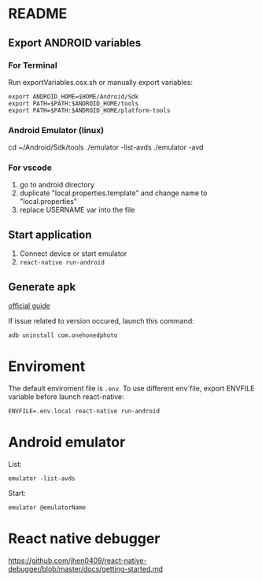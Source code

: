 # README

## Export ANDROID variables

### For Terminal
Run exportVariables.osx.sh or manually export variables:

```
export ANDROID_HOME=$HOME/Android/Sdk
export PATH=$PATH:$ANDROID_HOME/tools
export PATH=$PATH:$ANDROID_HOME/platform-tools
```

### Android Emulator (linux)

cd ~/Android/Sdk/tools
./emulator -list-avds
./emulator -avd <name>


### For vscode
1. go to android directory
1. duplicate "local.properties.template" and change name to "local.properties"
1. replace USERNAME var into the file

## Start application
1. Connect device or start emulator
1. ```react-native run-android```


## Generate apk
[official guide](https://facebook.github.io/react-native/docs/signed-apk-android.html)

If issue related to version occured, launch this command:
```
adb uninstall com.onehonedphoto
```

# Enviroment
The default enviroment file is ```.env```. To use different env`file,
export ENVFILE variable before launch react-native:
```
ENVFILE=.env.local react-native run-android
```

# Android emulator
List:
```
emulator -list-avds
```

Start:
```
emulator @emulatorName
```

# React native debugger
https://github.com/jhen0409/react-native-debugger/blob/master/docs/getting-started.md